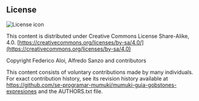 ## License
![License icon](https://licensebuttons.net/l/by-sa/3.0/88x31.png)

This content is distributed under Creative Commons License Share-Alike, 4.0. [https://creativecommons.org/licenses/by-sa/4.0/](https://creativecommons.org/licenses/by-sa/4.0)

Copyright Federico Aloi, Alfredo Sanzo and contributors

This content consists of voluntary contributions made by many
individuals. For exact contribution history, see its revision history
available at https://github.com/se-programar-mumuki/mumuki-guia-gobstones-expresiones and the AUTHORS.txt file.

